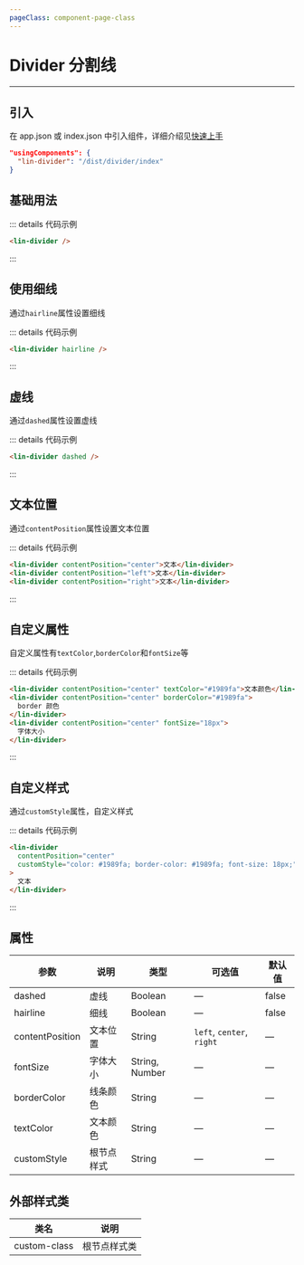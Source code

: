 ```yaml
---
pageClass: component-page-class
---
```


# Divider 分割线

---

<demo-image src='/componentImage/view/divider.png' />

## 引入

在 app.json 或 index.json 中引入组件，详细介绍见[快速上手](/guide/start.html)

```json
"usingComponents": {
  "lin-divider": "/dist/divider/index"
}
```

## 基础用法

::: details 代码示例

```html
<lin-divider />
```

:::

## 使用细线

通过`hairline`属性设置细线

::: details 代码示例

```html
<lin-divider hairline />
```

:::

## 虚线

通过`dashed`属性设置虚线

::: details 代码示例

```html
<lin-divider dashed />
```

:::

## 文本位置

通过`contentPosition`属性设置文本位置

::: details 代码示例

```html
<lin-divider contentPosition="center">文本</lin-divider>
<lin-divider contentPosition="left">文本</lin-divider>
<lin-divider contentPosition="right">文本</lin-divider>
```

:::

## 自定义属性

自定义属性有`textColor`,`borderColor`和`fontSize`等

::: details 代码示例

```html
<lin-divider contentPosition="center" textColor="#1989fa">文本颜色</lin-divider>
<lin-divider contentPosition="center" borderColor="#1989fa">
  border 颜色
</lin-divider>
<lin-divider contentPosition="center" fontSize="18px">
  字体大小
</lin-divider>
```

:::

## 自定义样式

通过`customStyle`属性，自定义样式

::: details 代码示例

```html
<lin-divider
  contentPosition="center"
  customStyle="color: #1989fa; border-color: #1989fa; font-size: 18px;"
>
  文本
</lin-divider>
```

:::

## 属性

| 参数            | 说明       | 类型           | 可选值                    | 默认值 |
| --------------- | ---------- | -------------- | ------------------------- | ------ |
| dashed          | 虚线       | Boolean        | —                         | false  |
| hairline        | 细线       | Boolean        | —                         | false  |
| contentPosition | 文本位置   | String         | `left`, `center`, `right` | —      |
| fontSize        | 字体大小   | String, Number | —                         | —      |
| borderColor     | 线条颜色   | String         | —                         | —      |
| textColor       | 文本颜色   | String         | —                         | —      |
| customStyle     | 根节点样式 | String         | —                         | —      |

## 外部样式类

| 类名     | 说明         |
| ------------ | ------------ |
| custom-class | 根节点样式类 |
